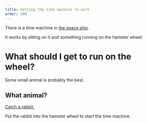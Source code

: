 ```yaml
---
title: Getting the time machine to work
order: 100
---
```


There is a time machine in [the space ship](bigrock.md).

It works by sitting on it and something running on the hamster wheel.

# What should I get to run on the wheel?
Some small animal is probably the best.

## What animal?
[Catch a rabbit.](catch-rabbit.md)

Put the rabbit into the hamster wheel to start the time machine.
